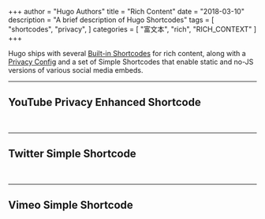 +++
author = "Hugo Authors"
title = "Rich Content"
date = "2018-03-10"
description = "A brief description of Hugo Shortcodes"
tags = [
    "shortcodes",
    "privacy",
]
categories = [
    "富文本",
    "rich",
    "RICH_CONTEXT"
]
+++

Hugo ships with several [Built-in Shortcodes](https://gohugo.io/content-management/shortcodes/#use-hugos-built-in-shortcodes) for rich content, along with a [Privacy Config](https://gohugo.io/about/hugo-and-gdpr/) and a set of Simple Shortcodes that enable static and no-JS versions of various social media embeds.
<!--more-->
---

## YouTube Privacy Enhanced Shortcode


<br>

---

## Twitter Simple Shortcode

<br>

---

## Vimeo Simple Shortcode

